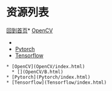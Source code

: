 
# 资源列表

[回到首页](https://charleechan.github.io/MyWiki)* [OpenCV](OpenCV/index.html)
  * [](OpenCV/B.html)
* [Pytorch](Pytorch/index.html)
* [Tensorflow](Tensorflow/index.html)


```mind:height=300,title=内容概要,color
* [OpenCV](OpenCV/index.html)
  * [](OpenCV/B.html)
* [Pytorch](Pytorch/index.html)
* [Tensorflow](Tensorflow/index.html)
```
